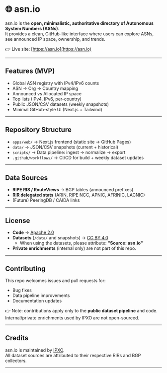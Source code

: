 # 🌐 asn.io

asn.io is the **open, minimalistic, authoritative directory of Autonomous System Numbers (ASNs)**.  
It provides a clean, GitHub-like interface where users can explore ASNs, see announced IP space, ownership, and trends.

👉 Live site: [https://asn.io](https://asn.io)

---

## Features (MVP)
- Global ASN registry with IPv4/IPv6 counts
- ASN → Org → Country mapping
- Announced vs Allocated IP space
- Top lists (IPv4, IPv6, per-country)
- Public JSON/CSV datasets (weekly snapshots)
- Minimal GitHub-style UI (Next.js + Tailwind)

---

## Repository Structure
- `apps/web/` → Next.js frontend (static site → GitHub Pages)
- `data/` → JSON/CSV snapshots (current + historical)
- `scripts/` → Data pipeline: ingest → normalize → export
- `.github/workflows/` → CI/CD for build + weekly dataset updates

---

## Data Sources
- **RIPE RIS / RouteViews** → BGP tables (announced prefixes)
- **RIR delegated stats** (ARIN, RIPE NCC, APNIC, AFRINIC, LACNIC)
- (Future) PeeringDB / CAIDA links

---

## License
- **Code** → [Apache 2.0](./LICENSE)  
- **Datasets** (`/data/` and snapshots) → [CC BY 4.0](./LICENSE-DATA)  
  - When using the datasets, please attribute: **"Source: asn.io"**  
- **Private enrichments** (internal only) are not part of this repo.

---

## Contributing
This repo welcomes issues and pull requests for:
- Bug fixes
- Data pipeline improvements
- Documentation updates

👉 Note: contributions apply only to the **public dataset pipeline** and code.  
Internal/private enrichments used by IPXO are not open-sourced.

---

## Credits
asn.io is maintained by [IPXO](https://ipxo.com).  
All dataset sources are attributed to their respective RIRs and BGP collectors.

---